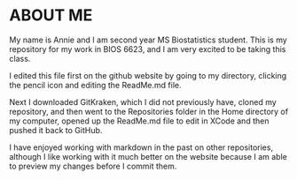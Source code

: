 # ABOUT ME

My name is Annie and I am second year MS Biostatistics student.  This is my repository for my work in BIOS 6623, and I am very excited to be taking this class.

I edited this file first on the github website by going to my directory, clicking the pencil icon and editing the ReadMe.md file.

Next I downloaded GitKraken, which I did not previously have, cloned my repository, and then went to the Repositories folder in the Home directory of my computer, opened up the ReadMe.md file to edit in XCode and then pushed it back to GitHub.

I have enjoyed working with markdown in the past on other repositories, although I like working with it much better on the website because I am able to preview my changes before I commit them.
